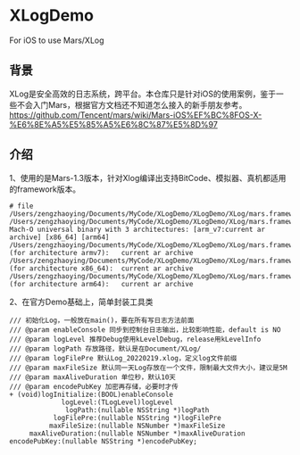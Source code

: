 # XLogDemo
For iOS to use Mars/XLog 

## 背景
XLog是安全高效的日志系统，跨平台。本仓库只是针对iOS的使用案例，鉴于一些不会入门Mars，根据官方文档还不知道怎么接入的新手朋友参考。
https://github.com/Tencent/mars/wiki/Mars-iOS%EF%BC%8FOS-X-%E6%8E%A5%E5%85%A5%E6%8C%87%E5%8D%97

## 介绍
1、使用的是Mars-1.3版本，针对Xlog编译出支持BitCode、模拟器、真机都适用的framework版本。
```
# file /Users/zengzhaoying/Documents/MyCode/XLogDemo/XLogDemo/XLog/mars.framework/mars 
/Users/zengzhaoying/Documents/MyCode/XLogDemo/XLogDemo/XLog/mars.framework/mars: Mach-O universal binary with 3 architectures: [arm_v7:current ar archive] [x86_64] [arm64]
/Users/zengzhaoying/Documents/MyCode/XLogDemo/XLogDemo/XLog/mars.framework/mars (for architecture armv7):	current ar archive
/Users/zengzhaoying/Documents/MyCode/XLogDemo/XLogDemo/XLog/mars.framework/mars (for architecture x86_64):	current ar archive
/Users/zengzhaoying/Documents/MyCode/XLogDemo/XLogDemo/XLog/mars.framework/mars (for architecture arm64):	current ar archive
```
2、在官方Demo基础上，简单封装工具类
```
/// 初始化Log，一般放在main()，要在所有写日志方法前面
/// @param enableConsole 同步到控制台日志输出，比较影响性能，default is NO
/// @param logLevel 推荐Debug使用kLevelDebug，release用kLevelInfo
/// @param logPath 存放路径，默认是在Document/XLog/
/// @param logFilePre 默认Log_20220219.xlog，定义log文件前缀
/// @param maxFileSize 默认同一天Log存放在一个文件，限制最大文件大小，建议是5M
/// @param maxAliveDuration 单位秒，默认10天
/// @param encodePubKey 加密再存储，必要时才传
+ (void)logInitialize:(BOOL)enableConsole
             logLevel:(TLogLevel)logLevel
              logPath:(nullable NSString *)logPath
           logFilePre:(nullable NSString *)logFilePre
          maxFileSize:(nullable NSNumber *)maxFileSize
     maxAliveDuration:(nullable NSNumber *)maxAliveDuration encodePubKey:(nullable NSString *)encodePubKey;
```
